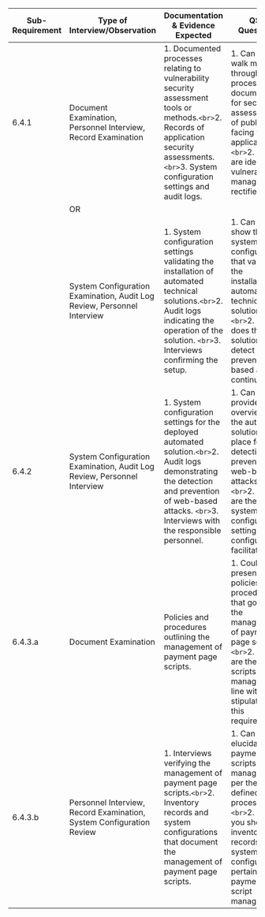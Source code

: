 
| Sub-Requirement | Type of Interview/Observation                                           | Documentation & Evidence Expected                                                                                                                                                                                 | QSA Questions                                                                                                                                                                                                  |
| --------------- | ----------------------------------------------------------------------- | ----------------------------------------------------------------------------------------------------------------------------------------------------------------------------------------------------------------- | -------------------------------------------------------------------------------------------------------------------------------------------------------------------------------------------------------------- |
| 6.4.1           | Document Examination, Personnel Interview, Record Examination           | 1. Documented processes relating to vulnerability security assessment tools or methods.`<br>`2. Records of application security assessments. `<br>`3. System configuration settings and audit logs.           | 1. Can you walk me through the processes documented for security assessment of public-facing web applications?`<br>`2. How are identified vulnerabilities managed and rectified?                             |
|                 | OR                                                                      |                                                                                                                                                                                                                   |                                                                                                                                                                                                                |
|                 | System Configuration Examination, Audit Log Review, Personnel Interview | 1. System configuration settings validating the installation of automated technical solutions.`<br>`2. Audit logs indicating the operation of the solution. `<br>`3. Interviews confirming the setup.         | 1. Can you show the system configurations that validate the installation of automated technical solutions?`<br>`2. How does the solution detect and prevent web-based attacks continuously?                  |
| 6.4.2           | System Configuration Examination, Audit Log Review, Personnel Interview | 1. System configuration settings for the deployed automated solution.`<br>`2. Audit logs demonstrating the detection and prevention of web-based attacks. `<br>`3. Interviews with the responsible personnel. | 1. Can you provide an overview of the automated solution in place for detecting and preventing web-based attacks?`<br>`2. How are the system configuration settings configured to facilitate this?           |
| 6.4.3.a         | Document Examination                                                    | Policies and procedures outlining the management of payment page scripts.                                                                                                                                         | 1. Could you present the policies and procedures that govern the management of payment page scripts?`<br>`2. How are these scripts managed in line with the stipulations of this requirement?                |
| 6.4.3.b         | Personnel Interview, Record Examination, System Configuration Review    | 1. Interviews verifying the management of payment page scripts.`<br>`2. Inventory records and system configurations that document the management of payment page scripts.                                       | 1. Can you elucidate how payment page scripts are managed as per the defined processes?`<br>`2. Could you show the inventory records and system configurations pertaining to payment page script management? |
